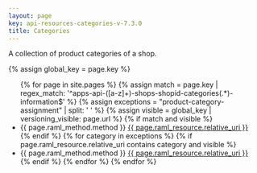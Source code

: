 ```yaml
---
layout: page
key: api-resources-categories-v-7.3.0
title: Categories
---
```


A collection of product categories of a shop.

{% assign global_key = page.key %}

<ul id="resource-list">
  {% for page in site.pages %}
    {% assign match = page.key | regex_match: '^apps-api-([a-z]+)-shops-shopid-categories(.*)-information$' %}
    {% assign exceptions = "product-category-assignment" | split: ' ' %}
    {% assign visible = global_key | versioning_visible: page.url %}
    {% if match and visible %}
      <li class="resource-entry">
        <span class="http-method http-method-{{ page.raml_method.method | downcase }}">{{ page.raml_method.method }}</span>
        <a href="{{ page.url | prepend: site.baseurl }}">{{ page.raml_resource.relative_uri }}</a>
      </li>
    {% endif %}
    {% for category in exceptions %}
      {% if page.raml_resource.relative_uri contains category and visible %}
        <li class="resource-entry">
          <span class="http-method http-method-{{ page.raml_method.method | downcase }}">{{ page.raml_method.method }}</span>
          <a href="{{ page.url | prepend: site.baseurl }}">{{ page.raml_resource.relative_uri }}</a>
        </li>
      {% endif %}
    {% endfor %}
  {% endfor %}
</ul>
